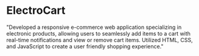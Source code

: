 # ElectroCart
 "Developed a responsive e-commerce web  application specializing in electronic products,  allowing users to seamlessly add items to a cart with  real-time notifications and view or remove cart items.  Utilized HTML, CSS, and JavaScript to create a user friendly shopping experience."
